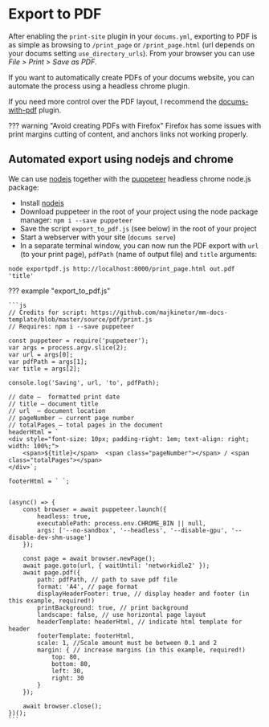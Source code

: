 # Export to PDF

After enabling the `print-site` plugin in your `docums.yml`, exporting to PDF is as simple as browsing to `/print_page` or `/print_page.html` (url depends on your docums setting `use_directory_urls`). From your browser you can use *File > Print > Save as PDF*.

If you want to automatically create PDFs of your docums website, you can automate the process using a headless chrome plugin.

If you need more control over the PDF layout, I recommend the [docums-with-pdf](https://github.com/khanhduy1407/docums-with-pdf) plugin.

??? warning "Avoid creating PDFs with Firefox"
    Firefox has some issues with print margins cutting of content, and anchors links not working properly.

## Automated export using nodejs and chrome

We can use [nodejs](https://nodejs.org/en/) together with the [puppeteer](https://github.com/puppeteer/puppeteer) headless chrome node.js package:

- Install [nodejs](https://nodejs.org/en/) 
- Download puppeteer in the root of your project using the node package manager: `npm i --save puppeteer`
- Save the script `export_to_pdf.js` (see below) in the root of your project
- Start a webserver with your site (`docums serve`)
- In a separate terminal window, you can now run the PDF export with `url` (to your print page), `pdfPath` (name of output file) and `title` arguments:

```shell
node exportpdf.js http://localhost:8000/print_page.html out.pdf 'title'
```

??? example "export_to_pdf.js"

    ```js
    // Credits for script: https://github.com/majkinetor/mm-docs-template/blob/master/source/pdf/print.js
    // Requires: npm i --save puppeteer

    const puppeteer = require('puppeteer');
    var args = process.argv.slice(2);
    var url = args[0];
    var pdfPath = args[1];
    var title = args[2];

    console.log('Saving', url, 'to', pdfPath);

    // date –  formatted print date
    // title – document title
    // url  – document location
    // pageNumber – current page number
    // totalPages – total pages in the document
    headerHtml = `
    <div style="font-size: 10px; padding-right: 1em; text-align: right; width: 100%;">
        <span>${title}</span>  <span class="pageNumber"></span> / <span class="totalPages"></span>
    </div>`;

    footerHtml = ` `;


    (async() => {
        const browser = await puppeteer.launch({
            headless: true,
            executablePath: process.env.CHROME_BIN || null,
            args: ['--no-sandbox', '--headless', '--disable-gpu', '--disable-dev-shm-usage']
        });

        const page = await browser.newPage();
        await page.goto(url, { waitUntil: 'networkidle2' });
        await page.pdf({
            path: pdfPath, // path to save pdf file
            format: 'A4', // page format
            displayHeaderFooter: true, // display header and footer (in this example, required!)
            printBackground: true, // print background
            landscape: false, // use horizontal page layout
            headerTemplate: headerHtml, // indicate html template for header
            footerTemplate: footerHtml,
            scale: 1, //Scale amount must be between 0.1 and 2
            margin: { // increase margins (in this example, required!)
                top: 80,
                bottom: 80,
                left: 30,
                right: 30
            }
        });

        await browser.close();
    })();
    ```


